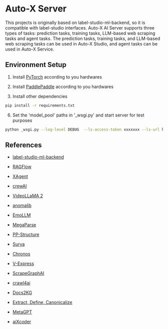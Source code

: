 # Auto-X Server


This projects is originally based on label-studio-ml-backend, so it is compatible with label-studio interfaces.
Auto-X AI Server supports three types of tasks: prediction tasks, training tasks, LLM-based web scraping tasks and agent tasks.
The prediction tasks, training tasks, and LLM-based web scraping tasks can be used in Auto-X Studio, and agent tasks can be used in Auto-X Service.

## Environment Setup

1. Install [PyTorch](https://pytorch.org/) according to you hardwares

2. Install [PaddlePaddle](https://www.paddlepaddle.org.cn/documentation/docs/en/2.4/install/index_en.html) according to you hardwares

3. Install other dependencies

```bash
pip install -r requirements.txt
```

6. Set the 'model_pool' paths in '_wsgi.py' and start server for test purposes

```bash
python _wsgi.py --log-level DEBUG  --ls-access-token xxxxxxx --ls-url http://127.0.0.1:8080/
```

## References

- [label-studio-ml-backend](https://github.com/HumanSignal/label-studio-ml-backend)

- [RAGFlow](https://github.com/infiniflow/ragflow)
- [XAgent](https://github.com/OpenBMB/XAgent)
- [crewAI](https://github.com/joaomdmoura/crewAI)

- [VideoLLaMA 2](https://github.com/DAMO-NLP-SG/VideoLLaMA2)
- [anomalib](https://github.com/openvinotoolkit/anomalib)
- [EmoLLM](https://github.com/SmartFlowAI/EmoLLM)

- [MegaParse](https://github.com/QuivrHQ/MegaParse)
- [PP-Structure](https://github.com/PaddlePaddle/PaddleOCR/tree/main/ppstructure)
- [Surya](https://github.com/VikParuchuri/surya)

- [Chronos](https://github.com/amazon-science/chronos-forecasting)

- [V-Express](https://github.com/tencent-ailab/V-Express)

- [ScrapeGraphAI](https://github.com/VinciGit00/Scrapegraph-ai)
- [crawl4ai](https://github.com/unclecode/crawl4ai)

- [Docs2KG](https://github.com/AI4WA/Docs2KG)
- [Extract, Define, Canonicalize](https://github.com/clear-nus/edc)


- [MetaGPT](https://github.com/geekan/MetaGPT)
- [aiXcoder](https://github.com/aixcoder-plugin/aiXcoder-7B)
